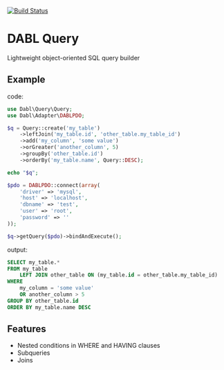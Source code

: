 [![Build Status](https://travis-ci.org/ManifestWebDesign/dabl-query.svg?branch=master)](https://travis-ci.org/ManifestWebDesign/dabl-query)

# DABL Query
Lightweight object-oriented SQL query builder

## Example

code:
```php
use Dabl\Query\Query;
use Dabl\Adapter\DABLPDO;

$q = Query::create('my_table')
    ->leftJoin('my_table.id', 'other_table.my_table_id')
    ->add('my_column', 'some value')
    ->orGreater('another_column', 5)
    ->groupBy('other_table.id')
    ->orderBy('my_table.name', Query::DESC);

echo "$q";

$pdo = DABLPDO::connect(array(
    'driver' => 'mysql',
    'host' => 'localhost',
    'dbname' => 'test',
    'user' => 'root',
    'password' => ''
));

$q->getQuery($pdo)->bindAndExecute();
```

output:
```sql
SELECT my_table.*
FROM my_table
	LEFT JOIN other_table ON (my_table.id = other_table.my_table_id)
WHERE 
	my_column = 'some value'
	OR another_column > 5
GROUP BY other_table.id
ORDER BY my_table.name DESC
```

## Features

* Nested conditions in WHERE and HAVING clauses
* Subqueries
* Joins
